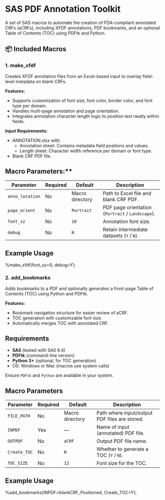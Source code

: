 # SAS PDF Annotation Toolkit

A set of SAS macros to automate the creation of FDA-compliant annotated CRFs (aCRFs), including XFDF annotations, PDF bookmarks, and an optional Table of Contents (TOC) using PDFtk and Python.

## 📦 Included Macros

### 1. make_xfdf

Creates XFDF annotation files from an Excel-based input to overlay field-level metadata on blank CRFs.

**Features:**
- Supports customization of font size, font color, border color, and font type per domain.
- Handles multi-page annotation and page orientation.
- Integrates annotation character length logic to position text neatly within fields.

**Input Requirements:**
- ANNOTATION.xlsx with:
    - Annotation sheet: Contains metadata field positions and values.
    - Length sheet: Character width reference per domain or font type.
- Blank CRF PDF file.

## Macro Parameters:**

| **Parameter**   | **Required** | **Default**     | **Description**                                  |
| --------------- | ------------ | --------------- | ------------------------------------------------ |
| `anno_location` | No           | Macro directory | Path to Excel file and blank CRF PDF.            |
| `page_orient`   | No           | `Portrait`      | PDF page orientation (`Portrait` / `Landscape`). |
| `font_sz`       | No           | `10`            | Annotation font size.                            |
| `debug`         | No           | `N`             | Retain intermediate datasets (`Y` / `N`).        |


## Example Usage

%make_xfdf(font_sz=9, debug=Y);

### 2. add_bookmarks

Adds bookmarks to a PDF and optionally generates a front-page Table of Contents (TOC) using Python and PDFtk.

**Features:**
- Bookmark navigation structure for easier review of aCRF.
- TOC generation with customizable font size.
- Automatically merges TOC with annotated CRF.

## Requirements

- **SAS** (tested with SAS 9.4)
- **PDFtk** (command-line version)
- **Python 3+** (optional, for TOC generation)
- OS: Windows or Mac (macros use system calls)

Ensure `PDFtk` and `Python` are available in your system.

## Macro Parameters
| **Parameter** | **Required** | **Default**     | **Description**                               |
| ------------- | ------------ | --------------- | --------------------------------------------- |
| `FILE_PATH`   | No           | Macro directory | Path where input/output PDF files are stored. |
| `INPDF`       | Yes          | —               | Name of input (annotated) PDF file.           |
| `OUTPDF`      | No           | `aCRF`          | Output PDF file name.                         |
| `Create_TOC`  | No           | `N`             | Whether to generate a TOC (`Y` / `N`).        |
| `TOC_SIZE`    | No           | `12`            | Font size for the TOC.                        |


## Example Usage
%add_bookmarks(INPDF=blankCRF_Positioned, Create_TOC=Y);

